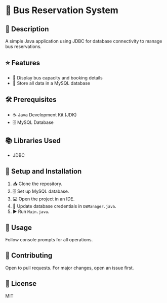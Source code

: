 # 🚌 Bus Reservation System

## 📝 Description
A simple Java application using JDBC for database connectivity to manage bus reservations.

## ⭐ Features
- 🎫 Display bus capacity and booking details
- 💾 Store all data in a MySQL database

## 🛠️ Prerequisites
- ☕ Java Development Kit (JDK)
- 🗄️ MySQL Database

## 📚 Libraries Used
- JDBC

## 🚀 Setup and Installation
1. 📥 Clone the repository.
2. 🗄️ Set up MySQL database.
3. 💻 Open the project in an IDE.
4. 🔧 Update database credentials in `DBManager.java`.
5. ▶️ Run `Main.java`.

## 🎯 Usage
Follow console prompts for all operations.

## 🤝 Contributing
Open to pull requests. For major changes, open an issue first.

## 📜 License
MIT
